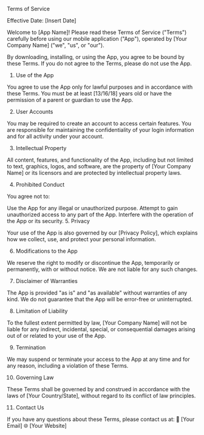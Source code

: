 Terms of Service

Effective Date: [Insert Date]

Welcome to [App Name]! Please read these Terms of Service ("Terms") carefully before using our mobile application ("App"), operated by [Your Company Name] ("we", "us", or "our").

By downloading, installing, or using the App, you agree to be bound by these Terms. If you do not agree to the Terms, please do not use the App.

1. Use of the App

You agree to use the App only for lawful purposes and in accordance with these Terms. You must be at least [13/16/18] years old or have the permission of a parent or guardian to use the App.

2. User Accounts

You may be required to create an account to access certain features. You are responsible for maintaining the confidentiality of your login information and for all activity under your account.

3. Intellectual Property

All content, features, and functionality of the App, including but not limited to text, graphics, logos, and software, are the property of [Your Company Name] or its licensors and are protected by intellectual property laws.

4. Prohibited Conduct

You agree not to:

Use the App for any illegal or unauthorized purpose.
Attempt to gain unauthorized access to any part of the App.
Interfere with the operation of the App or its security.
5. Privacy

Your use of the App is also governed by our [Privacy Policy], which explains how we collect, use, and protect your personal information.

6. Modifications to the App

We reserve the right to modify or discontinue the App, temporarily or permanently, with or without notice. We are not liable for any such changes.

7. Disclaimer of Warranties

The App is provided "as is" and "as available" without warranties of any kind. We do not guarantee that the App will be error-free or uninterrupted.

8. Limitation of Liability

To the fullest extent permitted by law, [Your Company Name] will not be liable for any indirect, incidental, special, or consequential damages arising out of or related to your use of the App.

9. Termination

We may suspend or terminate your access to the App at any time and for any reason, including a violation of these Terms.

10. Governing Law

These Terms shall be governed by and construed in accordance with the laws of [Your Country/State], without regard to its conflict of law principles.

11. Contact Us

If you have any questions about these Terms, please contact us at:
📧 [Your Email]
🌐 [Your Website]
